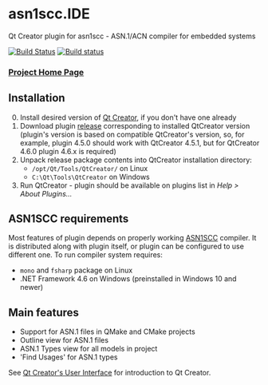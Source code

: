 # asn1scc.IDE
Qt Creator plugin for asn1scc - ASN.1/ACN compiler for embedded systems

[![Build Status](https://travis-ci.org/n7space/asn1scc.IDE.svg?branch=master)](https://travis-ci.org/n7space/asn1scc.IDE)
[![Build status](https://ci.appveyor.com/api/projects/status/4vtpq8py5dc53s7b/branch/master?svg=true)](https://ci.appveyor.com/project/hcorg/asn1scc-ide/branch/master)

### [Project Home Page](https://n7space.github.io/asn1scc.IDE/)

## Installation
 0. Install desired version of [Qt Creator](https://www.qt.io/download), if you don't have one already
 1. Download plugin [release](https://github.com/n7space/asn1scc.IDE/releases) corresponding to installed QtCreator version (plugin's version is based on compatible QtCreator's version, so, for example, plugin 4.5.0 should work with QtCreator 4.5.1, but for QtCreator 4.6.0 plugin 4.6.x is required)
 2. Unpack release package contents into QtCreator installation directory:
    * `/opt/Qt/Tools/QtCreator/` on Linux  
    * `C:\Qt\Tools\QtCreator` on Windows   
 3. Run QtCreator - plugin should be available on plugins list in *Help > About Plugins...*
 
## ASN1SCC requirements
Most features of plugin depends on properly working [ASN1SCC](https://github.com/ttsiodras/asn1scc) compiler. It is distributed along with plugin itself, or plugin can be configured to use different one. To run compiler system requires:
  * `mono` and `fsharp` package on Linux
  * .NET Framework 4.6 on Windows (preinstalled in Windows 10 and newer)
  
## Main features
 * Support for ASN.1 files in QMake and CMake projects
 * Outline view for ASN.1 files
 * ASN.1 Types view for all models in project
 * 'Find Usages' for ASN.1 types
 
See [Qt Creator's User Interface](http://doc.qt.io/qtcreator/creator-quick-tour.html) for introduction to Qt Creator.
